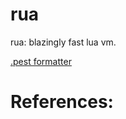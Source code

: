 # rua
rua: blazingly fast lua vm.

[.pest formatter](https://sbeckeriv.github.io/pest_format/)

# References:
[](http://files.catwell.info/misc/mirror/lua-5.2-bytecode-vm-dirk-laurie/lua52vm.html)
[](https://the-ravi-programming-language.readthedocs.io/en/latest/lua_bytecode_reference.html)